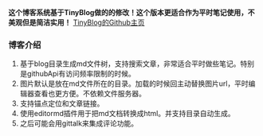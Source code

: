 **这个博客系统基于TinyBlog做的的修改！这个版本更适合作为平时笔记使用，不美观但是简洁实用！** [TinyBlog的Github主页](https://github.com/YangHanqing/tinyblog)

### 博客介绍
1. 基于blog目录生成md文件树，支持搜索文章，非常适合平时做些笔记。特别是githubApi有访问频率限制的时候。
2. 图片默认是放在md文件所在的目录。加载的时候回主动替换图片url，平时编辑器查看也更方便。不依赖文件服务器。
3. 支持锚点定位和文章链接。
4. 使用editormd插件用于把md文档转换成html。并支持目录自动生成。
5. 之后可能会用gittalk来集成评论功能。
